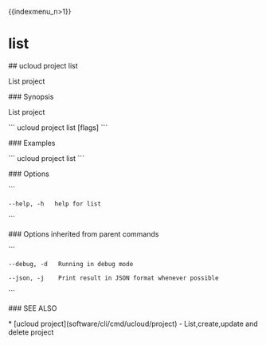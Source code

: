 {{indexmenu_n>1}}

# list

\#\# ucloud project list

List project

\#\#\# Synopsis

List project

\`\`\` ucloud project list \[flags\] \`\`\`

\#\#\# Examples

\`\`\` ucloud project list \`\`\`

\#\#\# Options

\`\`\`

``` 
--help, -h   help for list 
```

\`\`\`

\#\#\# Options inherited from parent commands

\`\`\`

``` 
--debug, -d   Running in debug mode 
```

``` 
--json, -j    Print result in JSON format whenever possible 
```

\`\`\`

\#\#\# SEE ALSO

\* \[ucloud project\](software/cli/cmd/ucloud/project) -
List,create,update and delete project
